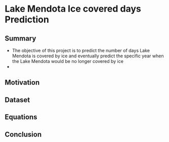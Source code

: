 # Lake Mendota Ice covered days Prediction


## Summary
- The objective of this project is to predict the number of days Lake Mendota is covered by ice and eventually predict the specific year when the Lake Mendota would be no longer covered by ice
- 
## Motivation

## Dataset

## Equations

## Conclusion